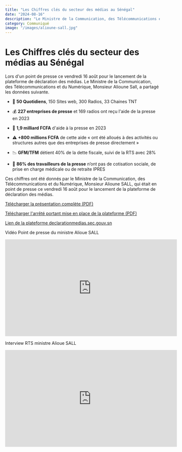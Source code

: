 ```yaml
---
title: "Les Chiffres clés du secteur des médias au Sénégal"
date: "2024-08-16"
description: "Le Ministre de la Communication, des Télécommunications et du Numérique, Monsieur Alioune Sall a donné les chiffres clés du secteur des médias au Sénégal"
category: Communiqué
image: "/images/alioune-sall.jpg"
---
```


# Les Chiffres clés du secteur des médias au Sénégal

Lors d'un point de presse ce vendredi 16 août pour le lancement de la plateforme de déclaration des médias. Le Ministre de la Communication, des Télécommunications et du Numérique, Monsieur Alioune Sall, a partagé les données suivante.

- 📰 **50 Quotidiens**, 150 Sites web, 300 Radios, 33 Chaines TNT

- 💰 **227 entreprises de presse** et 169 radios ont reçu l'aide de la presse en 2023

- 💸 **1,9 milliard FCFA** d'aide à la presse en 2023

- ⚠️ **+800 millions FCFA** de cette aide « ont été alloués à des activités ou structures autres que des entreprises de presse directement »

- 📉 **GFM/TFM** détient 40% de la dette fiscale, suivi de la RTS avec 28%

- 🚨 **86% des travailleurs de la presse** n’ont pas de cotisation sociale, de prise en charge médicale ou de retraite IPRES

Ces chiffres ont été donnés par le Ministre de la Communication, des Télécommunications et du Numérique, Monsieur Alioune SALL, qui était en point de presse ce vendredi 16 août pour le lancement de la plateforme de déclaration des médias.

<a href="/pdf/communiques/lancement-plateforme-declaration-des-medias-16-Aout-2024.pdf" target="_blank">Télécharger la présentation complète (PDF)</a>

<a href="/pdf/textes/arrete-2024-plateforme-numerique-identification-entreprises-presse.pdf" target="_blank">Télécharger l'arrêté portant mise en place de la plateforme (PDF)</a>

<a href="https://declarationmedias.sec.gouv.sn/" target="_blank"> Lien de la plateforme declarationmedias.sec.gouv.sn</a>

Vidéo Point de presse du ministre Alioue SALL

<iframe class="video" width="560" height="315" src="https://www.youtube.com/embed/6LOd4TbfYv0??theme=null&autoplay=0&rel=0&modestbranding=1" frameborder="0" allow="autoplay; encrypted-media" webkitallowfullscreen mozallowfullscreen allowfullscreen></iframe>

Interview RTS ministre Alioue SALL

<iframe class="video" width="560" height="315" src="https://www.youtube.com/embed/5sgRJi0X0TI" frameborder="0" allow="autoplay; encrypted-media" allowfullscreen></iframe>
